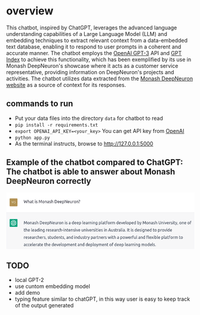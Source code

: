 # overview 
This chatbot, inspired by ChatGPT, leverages the advanced language understanding capabilities of a Large Language Model (LLM) and embedding techniques to extract relevant context from a data-embedded text database, enabling it to respond to user prompts in a coherent and accurate manner. The chatbot employs the [OpenAI GPT-3](https://openai.com/api/) API and [GPT Index](https://github.com/jerryjliu/gpt_index) to achieve this functionality, which has been exemplified by its use in Monash DeepNeuron's showcase where it acts as a customer service representative, providing information on DeepNeuron's projects and activities. The chatbot utilizes data extracted from the [Monash DeepNeuron website](https://www.deepneuron.org/) as a source of context for its responses.

## commands to run 
- Put your data files into the directory `data` for chatbot to read
- `pip install -r requirements.txt`
- `export OPENAI_API_KEY=<your_key>` 
You can get API key from [OpenAI](https://beta.openai.com/account/api-keys)
- `python app.py`
- As the terminal instructs, browse to http://127.0.0.1:5000 

## Example of the chatbot compared to ChatGPT: The chatbot is able to answer about Monash DeepNeuron correctly
![ChatGPT_example](/assets/ChatGPT_example.png)

## TODO
- local GPT-2
- use cuntom embedding model
- add demo
- typing feature similar to chatGPT, in this way user is easy to keep track of the output generated

